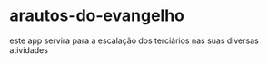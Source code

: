 # arautos-do-evangelho
este app servira para a escalação dos terciários nas suas diversas atividades